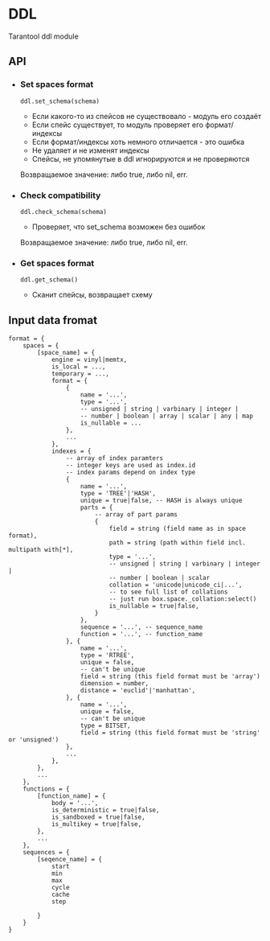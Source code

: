 # DDL
Tarantool ddl module

## API

 - ### Set spaces format
	`ddl.set_schema(schema)`
	- Если какого-то из спейсов не существовало - модуль его создаёт
	- Если спейс существует, то модуль проверяет его формат/индексы
	- Если формат/индексы хоть немного отличается - это ошибка
	- Не удаляет и не изменят индексы
	- Спейсы, не упомянутые в ddl игнорируются и не проверяются

	Возвращаемое значение: либо true, либо nil, err.

  - ### Check compatibility
	`ddl.check_schema(schema)`
	  - Проверяет, что set_schema возможен без ошибок

	Возвращаемое значение: либо true, либо nil, err.

  - ### Get spaces format
	`ddl.get_schema()`
	- Сканит спейсы, возвращает схему


## Input data fromat
```
format = {
	spaces = {
		[space_name] = {
			engine = vinyl|memtx,
			is_local = ...,
			temporary = ...,
			format = {
				{
					name = '...',
					type = '...',
					-- unsigned | string | varbinary | integer |
					-- number | boolean | array | scalar | any | map
					is_nullable = ...
				},
				...
			},
			indexes = {
				-- array of index paramters
				-- integer keys are used as index.id
				-- index params depend on index type
				{
					name = '...',
					type = 'TREE'|'HASH',
					unique = true|false, -- HASH is always unique
					parts = {
						-- array of part params
						{
							field = string (field name as in space format),
							path = string (path within field incl. multipath with[*],
							type = '...',
							-- unsigned | string | varbinary | integer |
							-- number | boolean | scalar
							collation = 'unicode|unicode_ci|...',
							-- to see full list of collations
							-- just run box.space._collation:select()
							is_nullable = true|false,
						}
					},
					sequence = '...', -- sequence_name
					function = '...', -- function_name
				}, {
					name = '...',
					type = 'RTREE',
					unique = false,
					-- can't be unique
					field = string (this field format must be 'array')
					dimension = number,
					distance = 'euclid'|'manhattan',
				}, {
					name = '...',
					unique = false,							
					-- can't be unique
					type = BITSET,
					field = string (this field format must be 'string' or 'unsigned')
				},
				...
			},
		},
		...
	},
	functions = {
		[function_name] = {
			body = '...',
			is_deterministic = true|false,
			is_sandboxed = true|false,
			is_multikey = true|false,
		},
		...
	},
	sequences = {
		[seqence_name] = {
			start
			min
			max
			cycle
			cache
			step

		}
	}
}
```
